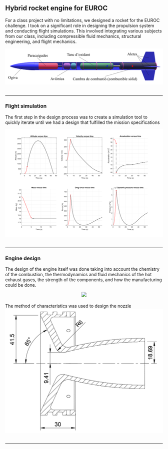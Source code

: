 ## Hybrid rocket engine for EUROC
For a class project with no limitations, we designed a rocket for the EUROC challenge. I took on a significant role in designing the propulsion system and conducting flight simulations. This involved integrating various subjects from our class, including compressible fluid mechanics, structural engineering, and flight mechanics.
<div style="text-align:center">
<img src="images/Diagram_Rocket.png"/>
</div>
<br/>

---

### Flight simulation
The first step in the design process was to create a simulation tool to quickly iterate until we had a design that fulfilled the mission specifications
<div style="text-align:center">
<img src="images/flight_data.png"/>
</div>
<br/>

---

### Engine design
The design of the engine itself was done taking into account the chemistry of the combustion, the thermodynamics and fluid mechanics of the hot exhaust gases, the strength of the components, and how the manufacturing could be done.
<div style="text-align:center">
<img width = "600" src="images/rocket_exploded_view.gif"/>
</div>
<br/>
The method of characteristics was used to design the nozzle
<div style="text-align:center">
<img src="images/MOC_nozzle.png"/>
</div>
<br/>

---